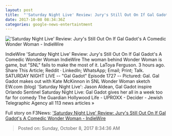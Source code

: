 ```yaml
---
layout: post
title:  "'Saturday Night Live' Review: Jury's Still Out On If Gal Gadot's A Comedic Wonder Woman - IndieWire"
date: 2017-10-08 08:34:36Z
categories: google-news-entertaintment
---
```


!['Saturday Night Live' Review: Jury's Still Out On If Gal Gadot's A Comedic Wonder Woman - IndieWire](http://www.indiewire.com/wp-content/uploads/2017/10/nup_180213_0135.jpg)

IndieWire 'Saturday Night Live' Review: Jury's Still Out On If Gal Gadot's A Comedic Wonder Woman IndieWire The woman behind Wonder Woman is game, but "SNL" fails to make the most of it. LaToya Ferguson. 3 hours ago. Share This Article; Reddit · LinkedIn; WhatsApp; Email; Print; Talk. SATURDAY NIGHT LIVE -- "Gal Gadot" Episode 1727 -- Pictured: Gal. Gal Gadot makes out with Kate McKinnon in SNL Wonder Woman sketch EW.com (blog) 'Saturday Night Live': Jason Aldean, Gal Gadot inspire Orlando Sentinel Saturday Night Live: Gal Gadot gives her all in a week too far for comedy The Guardian Hollywood Life - UPROXX - Decider - Jewish Telegraphic Agency all 113 news articles »


Full story on F3News: ['Saturday Night Live' Review: Jury's Still Out On If Gal Gadot's A Comedic Wonder Woman - IndieWire](http://www.f3nws.com/n/Y2Bpu)

> Posted on: Sunday, October 8, 2017 8:34:36 AM
